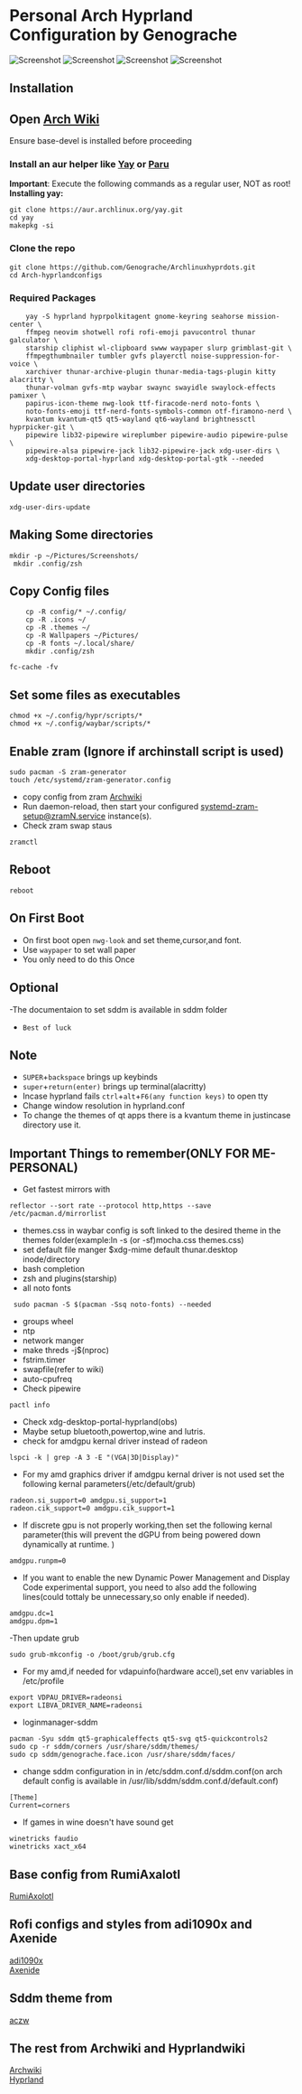 # Personal Arch Hyprland Configuration by Genograche

![Screenshot](https://github.com/Genograche/Arch-hyprlandconfigs/raw/main/preview/hyprland.png)
![Screenshot](https://github.com/Genograche/Arch-hyprlandconfigs/raw/main/preview/applauncher.png)
![Screenshot](https://github.com/Genograche/Arch-hyprlandconfigs/raw/main/preview/notification.png)
![Screenshot](https://github.com/Genograche/Arch-hyprlandconfigs/raw/main/preview/powermenu.png)

## Installation
## Open [Arch Wiki](https://wiki.archlinux.org)
Ensure base-devel is installed before proceeding

### Install an aur helper like [Yay](https://github.com/Jguer/yay) or [Paru](https://github.com/Morganamilo/paru)

**Important**: Execute the following commands as a regular user, NOT as root!\
**Installing yay:**
```
git clone https://aur.archlinux.org/yay.git
cd yay
makepkg -si
```
### Clone the repo

```
git clone https://github.com/Genograche/Archlinuxhyprdots.git
cd Arch-hyprlandconfigs
```
### Required Packages

```
    yay -S hyprland hyprpolkitagent gnome-keyring seahorse mission-center \
    ffmpeg neovim shotwell rofi rofi-emoji pavucontrol thunar galculator \
    starship cliphist wl-clipboard swww waypaper slurp grimblast-git \
    ffmpegthumbnailer tumbler gvfs playerctl noise-suppression-for-voice \
    xarchiver thunar-archive-plugin thunar-media-tags-plugin kitty alacritty \
    thunar-volman gvfs-mtp waybar swaync swayidle swaylock-effects pamixer \
    papirus-icon-theme nwg-look ttf-firacode-nerd noto-fonts \
    noto-fonts-emoji ttf-nerd-fonts-symbols-common otf-firamono-nerd \
    kvantum kvantum-qt5 qt5-wayland qt6-wayland brightnessctl hyprpicker-git \
    pipewire lib32-pipewire wireplumber pipewire-audio pipewire-pulse \
    pipewire-alsa pipewire-jack lib32-pipewire-jack xdg-user-dirs \
    xdg-desktop-portal-hyprland xdg-desktop-portal-gtk --needed
```
## Update user directories
```
xdg-user-dirs-update
```
## Making Some directories
```
mkdir -p ~/Pictures/Screenshots/
 mkdir .config/zsh
```
## Copy Config files
```
    cp -R config/* ~/.config/
    cp -R .icons ~/
    cp -R .themes ~/
    cp -R Wallpapers ~/Pictures/
    cp -R fonts ~/.local/share/
    mkdir .config/zsh
```


```
fc-cache -fv
```
## Set some files as executables
```
chmod +x ~/.config/hypr/scripts/*
chmod +x ~/.config/waybar/scripts/*
```

## Enable zram (Ignore if archinstall script is used)
```
sudo pacman -S zram-generator
touch /etc/systemd/zram-generator.config
```
- copy config from zram [Archwiki](https://wiki.archlinux.org/title/Zram)
- Run daemon-reload, then start your configured systemd-zram-setup@zramN.service instance(s).
- Check zram swap staus
```
zramctl
```

## Reboot
```
reboot
```
## On First Boot
- On first boot open `nwg-look` and set theme,cursor,and font.
- Use `waypaper` to set wall paper
- You only need to do this Once
## Optional
-The documentaion to set sddm is available in sddm folder
- `Best of luck`

## Note
- `SUPER`+`backspace` brings up keybinds
- `super`+`return(enter)` brings up terminal(alacritty)
- Incase hyprland fails `ctrl`+`alt`+`F6(any function keys)` to open tty
- Change window resolution in hyprland.conf
- To change the themes of qt apps there is a kvantum theme in justincase directory use it.

## Important Things to remember(ONLY FOR ME-PERSONAL)
- Get fastest mirrors with
```
reflector --sort rate --protocol http,https --save /etc/pacman.d/mirrorlist
```
- themes.css in waybar config is soft linked to the desired theme in the themes folder(example:ln -s (or -sf)mocha.css themes.css)
- set default file manger $xdg-mime default thunar.desktop inode/directory
- bash completion
- zsh and plugins(starship)
- all noto fonts
```
 sudo pacman -S $(pacman -Ssq noto-fonts) --needed
```
- groups wheel
- ntp
- network manger
- make threds -j$(nproc)
- fstrim.timer
- swapfile(refer to wiki)
- auto-cpufreq
- Check pipewire
```
pactl info
```
- Check xdg-desktop-portal-hyprland(obs)
- Maybe setup bluetooth,powertop,wine and lutris.
- check for amdgpu kernal driver instead of radeon
```
lspci -k | grep -A 3 -E "(VGA|3D|Display)"
```
- For my amd graphics driver if amdgpu kernal driver is not used set the following kernal parameters(/etc/default/grub)
```
radeon.si_support=0 amdgpu.si_support=1
radeon.cik_support=0 amdgpu.cik_support=1
```
- If discrete gpu is not properly working,then set the following kernal parameter(this will prevent the dGPU from being powered down dynamically at runtime.
)
```
amdgpu.runpm=0
```
- If you want to enable the new Dynamic Power Management and Display Code experimental support, you need to also add the following lines(could tottaly be unnecessary,so only enable if needed).
```
amdgpu.dc=1
amdgpu.dpm=1
```
-Then update grub
```
sudo grub-mkconfig -o /boot/grub/grub.cfg
```

- For my amd,if needed for vdapuinfo(hardware accel),set env variables in /etc/profile
```
export VDPAU_DRIVER=radeonsi
export LIBVA_DRIVER_NAME=radeonsi
```
- loginmanager-sddm
```
pacman -Syu sddm qt5-graphicaleffects qt5-svg qt5-quickcontrols2
sudo cp -r sddm/corners /usr/share/sddm/themes/
sudo cp sddm/genograche.face.icon /usr/share/sddm/faces/
```
- change sddm configuration in in /etc/sddm.conf.d/sddm.conf(on arch default config is available in /usr/lib/sddm/sddm.conf.d/default.conf)
```
[Theme]
Current=corners
```
- If games in wine doesn't have sound get
```
winetricks faudio
winetricks xact_x64
```

## Base config from RumiAxalotl
[RumiAxolotl](https://github.com/RumiAxolotl)
## Rofi configs and styles from adi1090x and Axenide
[adi1090x](https://github.com/adi1090x)\
[Axenide](https://github.com/Axenide)
## Sddm theme from
[aczw](https://github.com/aczw)
## The rest from Archwiki and Hyprlandwiki
[Archwiki](https://wiki.archlinux.org/)\
[Hyprland](https://wiki.hyprland.org/)
